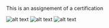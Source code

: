 ﻿This is an assignement of a certification

![alt text](https://github.com/Otmane-debug/bootstrap/blob/master/home.png)
![alt text](https://github.com/Otmane-debug/bootstrap/blob/master/about_us.png)
![alt text](https://github.com/Otmane-debug/bootstrap/blob/master/contact_us.png)
